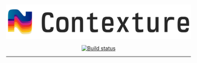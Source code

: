 <p align="center">
  <a href="https://contexture.sh">
    <picture>
      <source srcset="web/assets/full-logo-dark.svg" media="(prefers-color-scheme: dark)">
      <source srcset="web/assets/full-logo-light.svg" media="(prefers-color-scheme: light)">
      <img src="web/assets/full-logo-light.svg" alt="Contexture logo">
    </picture>
  </a>
</p>
<p align="center"></p>
<p align="center">
  <a href="https://github.com/contextureai/contexture/actions/workflows/release.yml"><img alt="Build status" src="https://img.shields.io/github/actions/workflow/status/contextureai/contexture/release.yml?style=flat-square&branch=main" /></a>
</p>

---